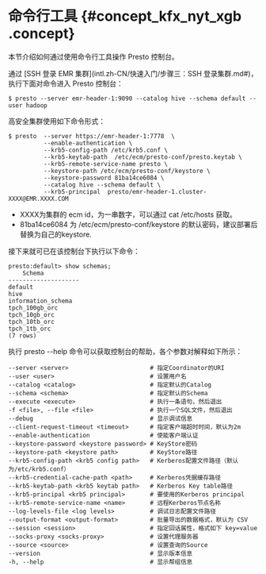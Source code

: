 # 命令行工具 {#concept_kfx_nyt_xgb .concept}

本节介绍如何通过使用命令行工具操作 Presto 控制台。

通过 [SSH 登录 EMR 集群](intl.zh-CN/快速入门/步骤三：SSH 登录集群.md#)，执行下面对命令进入 Presto 控制台：

```
$ presto --server emr-header-1:9090 --catalog hive --schema default --user hadoop
```

高安全集群使用如下命令形式：

```
$ presto  --server https://emr-header-1:7778  \
          --enable-authentication \
          --krb5-config-path /etc/krb5.conf \
          --krb5-keytab-path  /etc/ecm/presto-conf/presto.keytab \
          --krb5-remote-service-name presto \
          --keystore-path /etc/ecm/presto-conf/keystore \
          --keystore-password 81ba14ce6084 \
          --catalog hive --schema default \
          --krb5-principal  presto/emr-header-1.cluster-XXXX@EMR.XXXX.COM
```

-   XXXX为集群的 ecm id，为一串数字，可以通过 cat /etc/hosts 获取。
-   81ba14ce6084 为 /etc/ecm/presto-conf/keystore 的默认密码，建议部署后替换为自己的keystore.

接下来就可已在该控制台下执行以下命令：

```
presto:default> show schemas;
    Schema
--------------------
default
hive
information_schema
tpch_100gb_orc
tpch_10gb_orc
tpch_10tb_orc
tpch_1tb_orc
(7 rows)
```

执行 presto --help 命令可以获取控制台的帮助，各个参数对解释如下所示：

```
--server <server>                       # 指定Coordinator的URI
--user <user>                           # 设置用户名
--catalog <catalog>                     # 指定默认的Catalog
--schema <schema>                       # 指定默认的Schema
--execute <execute>                     # 执行一条语句，然后退出
-f <file>, --file <file>                # 执行一个SQL文件，然后退出
--debug                                 # 显示调试信息
--client-request-timeout <timeout>      # 指定客户端超时时间，默认为2m
--enable-authentication                 # 使能客户端认证
--keystore-password <keystore password> # KeyStore密码
--keystore-path <keystore path>         # KeyStore路径
--krb5-config-path <krb5 config path>   # Kerberos配置文件路径（默认为/etc/krb5.conf）
--krb5-credential-cache-path <path>     # Kerberos凭据缓存路径
--krb5-keytab-path <krb5 keytab path>   # Kerberos Key table路径
--krb5-principal <krb5 principal>       # 要使用的Kerberos principal
--krb5-remote-service-name <name>       # 远程Kerberos节点名称
--log-levels-file <log levels>          # 调试日志配置文件路径
--output-format <output-format>         # 批量导出的数据格式，默认为 CSV
--session <session>                     # 指定回话属性，格式如下 key=value
--socks-proxy <socks-proxy>             # 设置代理服务器
--source <source>                       # 设置查询的Source
--version                               # 显示版本信息
-h, --help                              # 显示帮组信息
```

